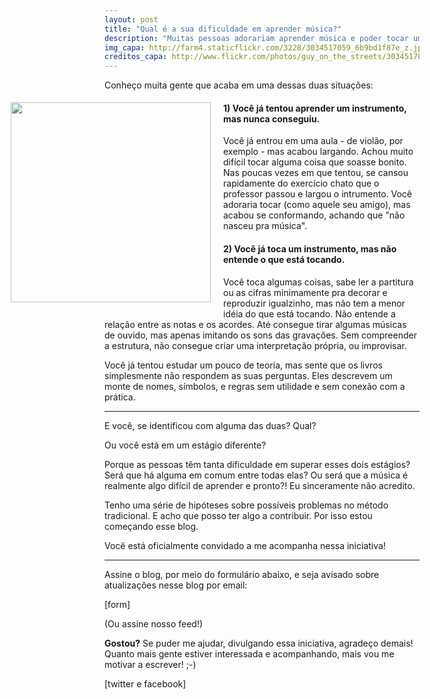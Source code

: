 ```yaml
---
layout: post
title: "Qual é a sua dificuldade em aprender música?"
description: "Muitas pessoas adorariam aprender música e poder tocar um instrumento. Boa parte até já iniciou algum processo de aprendizado, mas acabou desistindo. Porque aprender música parece tão difícil?"
img_capa: http://farm4.staticflickr.com/3228/3034517059_6b9bd1f87e_z.jpg
creditos_capa: http://www.flickr.com/photos/guy_on_the_streets/3034517059/
---
```


Conheço muita gente que acaba em uma dessas duas situações:

<a href="{{page.creditos_capa}}" target="_blank">
  <img src="{{page.img_capa}}" style='float:left; width:320px; margin: 5px 20px 20px -150px' />
</a>

#### 1) Você já tentou aprender um instrumento, mas nunca conseguiu.

  Você já entrou em uma aula - de violão, por exemplo - mas acabou largando. Achou muito difícil tocar alguma coisa que soasse bonito. Nas poucas vezes em que tentou, se cansou rapidamente do exercício chato que o professor passou e largou o intrumento. Você adoraria tocar (como aquele seu amigo), mas acabou se conformando, achando que "não nasceu pra música".

#### 2) Você já toca um instrumento, mas não entende o que está tocando.

  Você toca algumas coisas, sabe ler a partitura ou as cifras minimamente pra decorar e reproduzir igualzinho, mas não tem a menor idéia do que está tocando. Não entende a relação entre as notas e os acordes. Até consegue tirar algumas músicas de ouvido, mas apenas imitando os sons das gravações. Sem compreender a estrutura, não consegue criar uma interpretação própria, ou improvisar.
  
  Você já tentou estudar um pouco de teoria, mas sente que os livros simplesmente não respondem as suas perguntas. Eles descrevem um monte de nomes, símbolos, e regras sem utilidade e sem conexão com a prática.
  
***

  E você, se identificou com alguma das duas? Qual?
  
  Ou você está em um estágio diferente?
  
  Porque as pessoas têm tanta dificuldade em superar esses dois estágios? Será que há alguma em comum entre todas elas? Ou será que a música é realmente algo difícil de aprender e pronto?! Eu sinceramente não acredito.
  
  Tenho uma série de hipóteses sobre possíveis problemas no método tradicional. E acho que posso ter algo a contribuir. Por isso estou começando esse blog.
  
  Você está oficialmente convidado a me acompanha nessa iniciativa!
  
  
***

  Assine o blog, por meio do formulário abaixo, e seja avisado sobre atualizações nesse blog por email:

  [form]

  (Ou assine nosso feed!)

  **Gostou?** Se puder me ajudar, divulgando essa iniciativa, agradeço demais! Quanto mais gente estiver interessada e acompanhando, mais vou me motivar a escrever! ;-)

  [twitter e facebook]
